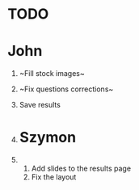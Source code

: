 # TODO 

# John 
1. ~Fill stock images~
2. ~Fix questions corrections~
3. Save results

4. # Szymon
5. 1. Add slides to the results page
   2. Fix the layout
